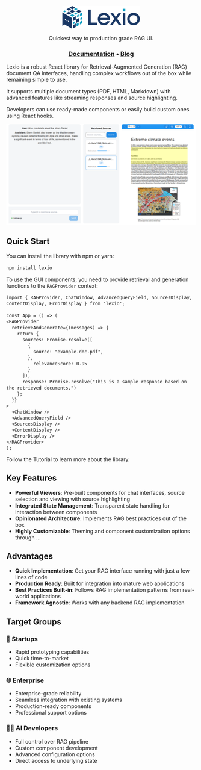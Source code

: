 <p align="center"><a href="https://spotlight.renumics.com"><img src="lexio/src/stories/assets/lexio logo transparent.png" alt="Gray shape shifter" height="60"/></a></p>

<p align="center">Quickest way to production grade RAG UI. </p>


  <h3 align="center">
   <a href="https://renumics.com/lexio-ui"><b>Documentation</b></a> &bull;
   <a href="https://renumics.com/blog/"><b>Blog</b></a> 

 </h3>


Lexio is a robust React library for Retrieval-Augmented Generation (RAG) document QA interfaces, handling complex workflows out of the box while remaining simple to use. 

It supports multiple document types (PDF, HTML, Markdown) with advanced features like streaming responses and source highlighting. 

Developers can use ready-made components or easily build custom ones using React hooks.

![RAG UI Example](lexio/src/stories/assets/shot_lexio_llama_index.png)


## Quick Start

You can install the library with npm or yarn:

```bash
npm install lexio
```

To use the GUI components, you need to provide retrieval and generation functions to the `RAGProvider` context:

```tsx
import { RAGProvider, ChatWindow, AdvancedQueryField, SourcesDisplay, ContentDisplay, ErrorDisplay } from 'lexio';

const App = () => (
<RAGProvider
  retrieveAndGenerate={(messages) => {
    return {
      sources: Promise.resolve([
        {
          source: "example-doc.pdf",
        },
          relevanceScore: 0.95
        }
      ]),
      response: Promise.resolve("This is a sample response based on the retrieved documents.")
    };
  }}
>
  <ChatWindow />
  <AdvancedQueryField />
  <SourcesDisplay />
  <ContentDisplay />
  <ErrorDisplay />
</RAGProvider>
);
```
Follow the Tutorial to learn more about the library.

## Key Features
- **Powerful Viewers**: Pre-built components for chat interfaces, source selection and viewing with source highlighting
- **Integrated State Management**: Transparent state handling for interaction between components
- **Opinionated Architecture**: Implements RAG best practices out of the box
- **Highly Customizable**: Theming and component customization options through ...

## Advantages
- **Quick Implementation**: Get your RAG interface running with just a few lines of code
- **Production Ready**: Built for integration into mature web applications
- **Best Practices Built-in**: Follows RAG implementation patterns from real-world applications
- **Framework Agnostic**: Works with any backend RAG implementation

## Target Groups

### 🚀 Startups
- Rapid prototyping capabilities
- Quick time-to-market
- Flexible customization options

### 🌐 Enterprise
- Enterprise-grade reliability
- Seamless integration with existing systems
- Production-ready components
- Professional support options

### 👨‍💻 AI Developers
- Full control over RAG pipeline
- Custom component development
- Advanced configuration options
- Direct access to underlying state
